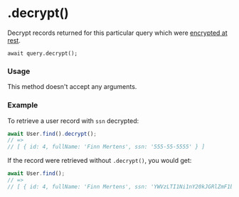 # .decrypt()

Decrypt records returned for this particular query which were [encrypted at rest](TODO).


```usage
await query.decrypt();
```

### Usage

This method doesn't accept any arguments.


### Example
To retrieve a user record with `ssn` decrypted:
```javascript
await User.find().decrypt();
// =>
// [ { id: 4, fullName: 'Finn Mertens', ssn: '555-55-5555' } ]
```
If the record were retrieved without `.decrypt()`, you would get:
```javascript
await User.find();
// =>
// [ { id: 4, fullName: 'Finn Mertens', ssn: 'YWVzLTI1Ni1nY20kJGRlZmF1bHQ=$F4Du3CAHtmUNk1pn$hMBezK3lwJ2BhOjZ$6as+eXnJDfBS54XVJgmPsg' } ]
```

<docmeta name="displayName" value=".decrypt()">
<docmeta name="pageType" value="method">
